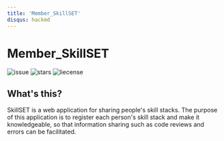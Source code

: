 ```yaml
---
title: 'Member_SkillSET'
disqus: hackmd
---
```


# Member_SkillSET

![issue](https://img.shields.io/github/issues/hihumikan/member_skillset?style=flat-square&logo=appveyor)
![stars](	https://img.shields.io/github/stars/hihumikan/member_skillset?style=flat-square&logo=appveyor)
![liecense](https://img.shields.io/github/license/hihumikan/member_skillset?style=flat-square&logo=appveyor)

## What's this?
SkillSET is a web application for sharing people's skill stacks.
The purpose of this application is to register each person's skill stack and make it knowledgeable, so that information sharing such as code reviews and errors can be facilitated.
